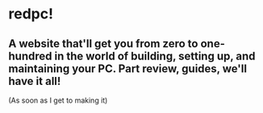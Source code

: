 # redpc!

## A website that'll get you from zero to one-hundred in the world of building, setting up, and maintaining your PC. Part review, guides, we'll have it all! 

(As soon as I get to making it)
